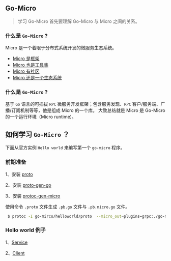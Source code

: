 ## Go-Micro

> 学习 Go-Micro 首先要理解 Go-Micro 与 Micro 之间的关系。

### 什么是 `Go-Micro` ?

Micro 是一个着眼于分布式系统开发的微服务生态系统。

* [Micro 是框架](https://github.com/micro/go-micro)
* [Micro 也是工具集](https://github.com/micro/micro)
* [Micro 有社区](http://slack.micro.mu/)
* [Micro 还是一个生态系统](https://micro.mu/explore/)

### 什么是 `Go-Micro` ?

基于 `Go` 语言的可插拔 `RPC` 微服务开发框架；包含服务发现、`RPC` 客户/服务端、广播/订阅机制等等，他是组成 Micro 的一个库。
大致总结就是 Micro 是 Go-Micro 的一个运行环境（Micro runtime)。

## 如何学习 `Go-Micro` ？

下面从官方实例 `Hello world` 来编写第一个 `go-micro` 程序。


### 前期准备

1、安装 [proto](https://github.com/protocolbuffers/protobuf/releases)

2、安装 [proto-gen-go](https://github.com/golang/protobuf/protoc-gen-go)

3、安装 [protoc-gen-micro](https://github.com/micro/protoc-gen-micro)

使用命令 `.proto` 文件生成 `.pb.go` 文件与 `.pb.micro.go` 文件。
```bash
 $ protoc -I go-mirco/helloworld/proto  --micro_out=plugins=grpc:./go-mirco/helloworld/proto  --go_out=plugins=grpc:./go-mirco/helloworld/proto helloworld.proto
```

### Hello world 例子

1、[Service](./helloworld/cmd/srv/main.go)

2、[Client](./helloworld/cmd/client/main.go) 













